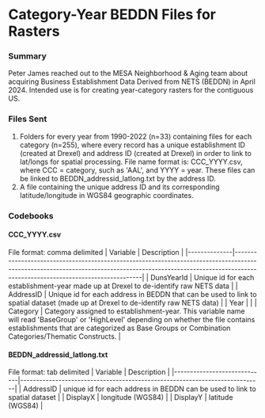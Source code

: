 # Category-Year BEDDN Files for Rasters
### Summary
Peter James reached out to the MESA Neighborhood & Aging team about acquiring Business Establishment Data Derived from NETS (BEDDN) in April 2024. Intended use is for creating year-category rasters for the contiguous US.

### Files Sent
1. Folders for every year from 1990-2022 (n=33) containing files for each category (n=255), where every record has a unique establishment ID (created at Drexel) and address ID (created at Drexel) in order to link to lat/longs for spatial processing. File name format is: CCC_YYYY.csv, where CCC = category, such as 'AAL', and YYYY = year. These files can be linked to BEDDN_addressid_latlong.txt by the address ID.
2. A file containing the unique address ID and its corresponding latitude/longitude in WGS84 geographic coordinates.

### Codebooks
#### CCC_YYYY.csv
File format: comma delimited
| Variable     | Description                                                |
|--------------|-------------------------------------------------------------------------------------------------------------------------------------------------------------------------------------------------------------|
| DunsYearId   | Unique id for each establishment-year made up at Drexel to de-identify raw NETS data                                                                                                                                |
| AddressID    | Unique id for each address in BEDDN that can be used to link to spatial dataset (made up at Drexel to de-identify raw NETS data)                                                                                                                              |
| Year         |                                                                                                                                                                                                             |
| Category     | Category assigned to establishment-year. This variable name will read 'BaseGroup' or 'HighLevel' depending on whether the file contains establishments that are categorized as Base Groups or Combination Categories/Thematic Constructs.            |

#### BEDDN_addressid_latlong.txt
File format: tab delimited
| Variable                    | Description                                                                |
|-----------------------------|----------------------------------------------------------------------------|
| AddressID                   | unique id for each address in BEDDN can be used to link to spatial dataset |
| DisplayX                    | longitude (WGS84)                                                          |
| DisplayY                    | latitude (WGS84)                                                           |
